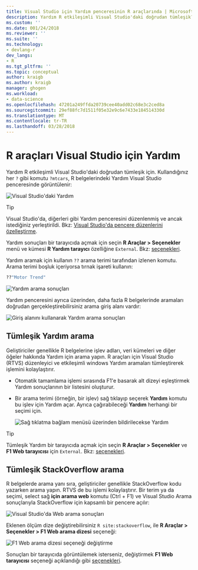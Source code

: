 ```yaml
---
title: Visual Studio için Yardım penceresinin R araçlarında | Microsoft Docs
description: Yardım R etkileşimli Visual Studio'daki doğrudan tümleşik? Komutu.
ms.custom: ''
ms.date: 001/24/2018
ms.reviewer: ''
ms.suite: ''
ms.technology:
- devlang-r
dev_langs:
- R
ms.tgt_pltfrm: ''
ms.topic: conceptual
author: kraigb
ms.author: kraigb
manager: ghogen
ms.workload:
- data-science
ms.openlocfilehash: 47201a249ffda20739cee40add02c68e3c2ced8a
ms.sourcegitcommit: 29ef88fc7d1511f05e32e9c6e7433e184514330d
ms.translationtype: MT
ms.contentlocale: tr-TR
ms.lasthandoff: 03/28/2018
---
```

# <a name="help-in-r-tools-for-visual-studio"></a>R araçları Visual Studio için Yardım

Yardım R etkileşimli Visual Studio'daki doğrudan tümleşik için. Kullandığınız her `?` gibi komutu `?mtcars`, R belgelerindeki Yardım Visual Studio penceresinde görüntülenir:

![Visual Studio'daki Yardım](media/help-window.png)

> [!Tip]
> Visual Studio'da, diğerleri gibi Yardım penceresini düzenlenmiş ve ancak istediğiniz yerleştirildi. Bkz: [Visual Studio'da pencere düzenlerini özelleştirme](../ide/customizing-window-layouts-in-visual-studio.md).
>
> Yardım sonuçları bir tarayıcıda açmak için seçin **R Araçlar > Seçenekler** menü ve kümesi **R Yardım tarayıcı** özelliğine `External`. Bkz: [seçenekleri](options-for-r-tools-in-visual-studio.md).

Yardım aramak için kullanın `??` arama terimi tarafından izlenen komutu. Arama terimi boşluk içeriyorsa tırnak işareti kullanın:

```R
??"Motor Trend"
```

![Yardım arama sonuçları](media/help-search1.png)

Yardım penceresini ayrıca üzerinden, daha fazla R belgelerinde aramaları doğrudan gerçekleştirebilirsiniz arama giriş alanı vardır:

![Giriş alanını kullanarak Yardım arama sonuçları](media/help-search2.png)

## <a name="integrated-help-lookup"></a>Tümleşik Yardım arama

Geliştiriciler genellikle R belgelerine işlev adları, veri kümeleri ve diğer öğeler hakkında Yardım için arama yapın. R araçları için Visual Studio (RTVS) düzenleyici ve etkileşimli windows Yardım aramaları tümleştirerek işlemini kolaylaştırır.

- Otomatik tamamlama işlemi sırasında F1'e basarak alt dizeyi eşleştirmek Yardım sonuçlarının bir listesini oluşturur.
- Bir arama terimi (örneğin, bir işlev) sağ tıklayıp seçerek **Yardım** komutu bu işlev için Yardım açar. Ayrıca çağırabileceği **Yardım** herhangi bir seçimi için.

    ![Sağ tıklatma bağlam menüsü üzerinden bildirilecekse Yardım](media/help-right-click.png)

> [!Tip]
> Tümleşik Yardım bir tarayıcıda açmak için seçin **R Araçlar > Seçenekler** ve **F1 Web tarayıcısı** için `External`. Bkz: [seçenekleri](options-for-r-tools-in-visual-studio.md).

## <a name="integrated-stackoverflow-search"></a>Tümleşik StackOverflow arama

R belgelerde arama yanı sıra, geliştiriciler genellikle StackOverflow kodu yazarken arama yapın. RTVS de bu işlemi kolaylaştırır. Bir terim ya da seçimi, select sağ **için arama web** komutu (Ctrl + F1) ve Visual Studio Arama sonuçlarıyla StackOverflow için kapsamlı bir pencere açılır:

![Visual Studio'da Web arama sonuçları](media/help-web-search-results.png)

Eklenen ölçüm dize değiştirebilirsiniz `R site:stackoverflow`, ile **R Araçlar > Seçenekler > F1 Web arama dizesi** seçeneği:

![F1 Web arama dizesi seçeneği değiştirme](media/options-dialog.png)

Sonuçları bir tarayıcıda görüntülemek isterseniz, değiştirmek **F1 Web tarayıcısı** seçeneği açıklandığı gibi [seçenekleri](options-for-r-tools-in-visual-studio.md).